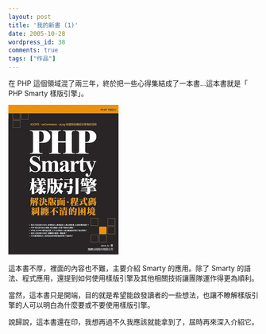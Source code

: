 ```yaml
---
layout: post
title: '我的新書 (1)'
date: 2005-10-28
wordpress_id: 38
comments: true
tags: ["作品"]
---
```


在 PHP 這個領域混了兩三年，終於把一些心得集結成了一本書...這本書就是「 PHP Smarty 樣版引擎」。

![PHP Smarty 樣版引擎](/resources/smarty_book/smarty_cover_for_blog.jpg)

這本書不厚，裡面的內容也不難，主要介紹 Smarty 的應用。除了 Smarty 的語法、程式應用，還提到如何使用樣版引擎及其他相關技術讓團隊運作得更為順利。

當然，這本書只是開端，目的就是希望能啟發讀者的一些想法，也讓不瞭解樣版引擎的人可以明白為什麼要或不要使用樣版引擎。

說歸說，這本書還在印，我想再過不久我應該就能拿到了，屆時再來深入介紹它。
